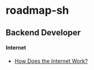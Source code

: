 # roadmap-sh
## Backend Developer
#### Internet
* [How Does the Internet Work?](https://web.stanford.edu/class/msande91si/www-spr04/readings/week1/InternetWhitepaper.htm)
